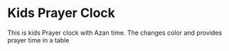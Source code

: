 # Kids Prayer Clock
This is kids Prayer clock with Azan time. The changes color and provides prayer time in a table

